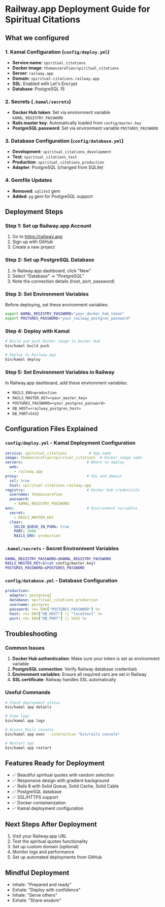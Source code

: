 # Railway.app Deployment Guide for Spiritual Citations

## What we configured

### 1. Kamal Configuration (`config/deploy.yml`)
- **Service name**: `spiritual_citations`
- **Docker image**: `thomassarafian/spiritual_citations`
- **Server**: `railway.app`
- **Domain**: `spiritual-citations.railway.app`
- **SSL**: Enabled with Let's Encrypt
- **Database**: PostgreSQL 15

### 2. Secrets (`.kamal/secrets`)
- **Docker Hub token**: Set via environment variable `KAMAL_REGISTRY_PASSWORD`
- **Rails master key**: Automatically loaded from `config/master.key`
- **PostgreSQL password**: Set via environment variable `POSTGRES_PASSWORD`

### 3. Database Configuration (`config/database.yml`)
- **Development**: `spiritual_citations_development`
- **Test**: `spiritual_citations_test`
- **Production**: `spiritual_citations_production`
- **Adapter**: PostgreSQL (changed from SQLite)

### 4. Gemfile Updates
- **Removed**: `sqlite3` gem
- **Added**: `pg` gem for PostgreSQL support

## Deployment Steps

### Step 1: Set up Railway.app Account
1. Go to https://railway.app
2. Sign up with GitHub
3. Create a new project

### Step 2: Set up PostgreSQL Database
1. In Railway.app dashboard, click "New"
2. Select "Database" → "PostgreSQL"
3. Note the connection details (host, port, password)

### Step 3: Set Environment Variables
Before deploying, set these environment variables:
```bash
export KAMAL_REGISTRY_PASSWORD="your_docker_hub_token"
export POSTGRES_PASSWORD="your_railway_postgres_password"
```

### Step 4: Deploy with Kamal
```bash
# Build and push Docker image to Docker Hub
bin/kamal build push

# Deploy to Railway.app
bin/kamal deploy
```

### Step 5: Set Environment Variables in Railway
In Railway.app dashboard, add these environment variables:
- `RAILS_ENV=production`
- `RAILS_MASTER_KEY=<your_master_key>`
- `POSTGRES_PASSWORD=<your_postgres_password>`
- `DB_HOST=<railway_postgres_host>`
- `DB_PORT=5432`

## Configuration Files Explained

### `config/deploy.yml` - Kamal Deployment Configuration
```yaml
service: spiritual_citations          # App name
image: thomassarafian/spiritual_citations  # Docker image name
servers:                             # Where to deploy
  web:
    - railway.app
proxy:                               # SSL and domain
  ssl: true
  host: spiritual-citations.railway.app
registry:                            # Docker Hub credentials
  username: thomassarafian
  password:
    - KAMAL_REGISTRY_PASSWORD
env:                                 # Environment variables
  secret:
    - RAILS_MASTER_KEY
  clear:
    SOLID_QUEUE_IN_PUMA: true
    PORT: 3000
    RAILS_ENV: production
```

### `.kamal/secrets` - Secret Environment Variables
```bash
KAMAL_REGISTRY_PASSWORD=$KAMAL_REGISTRY_PASSWORD
RAILS_MASTER_KEY=$(cat config/master.key)
POSTGRES_PASSWORD=$POSTGRES_PASSWORD
```

### `config/database.yml` - Database Configuration
```yaml
production:
  adapter: postgresql
  database: spiritual_citations_production
  username: postgres
  password: <%= ENV["POSTGRES_PASSWORD"] %>
  host: <%= ENV["DB_HOST"] || "localhost" %>
  port: <%= ENV["DB_PORT"] || 5432 %>
```

## Troubleshooting

### Common Issues
1. **Docker Hub authentication**: Make sure your token is set as environment variable
2. **PostgreSQL connection**: Verify Railway database credentials
3. **Environment variables**: Ensure all required vars are set in Railway
4. **SSL certificate**: Railway handles SSL automatically

### Useful Commands
```bash
# Check deployment status
bin/kamal app details

# View logs
bin/kamal app logs

# Access Rails console
bin/kamal app exec --interactive "bin/rails console"

# Restart app
bin/kamal app restart
```

## Features Ready for Deployment
- ✅ Beautiful spiritual quotes with random selection
- ✅ Responsive design with gradient background
- ✅ Rails 8 with Solid Queue, Solid Cache, Solid Cable
- ✅ PostgreSQL database
- ✅ SSL/HTTPS support
- ✅ Docker containerization
- ✅ Kamal deployment configuration

## Next Steps After Deployment
1. Visit your Railway.app URL
2. Test the spiritual quotes functionality
3. Set up custom domain (optional)
4. Monitor logs and performance
5. Set up automated deployments from GitHub

## Mindful Deployment
- Inhale: "Prepared and ready"
- Exhale: "Deploy with confidence"
- Inhale: "Serve others"
- Exhale: "Share wisdom"
